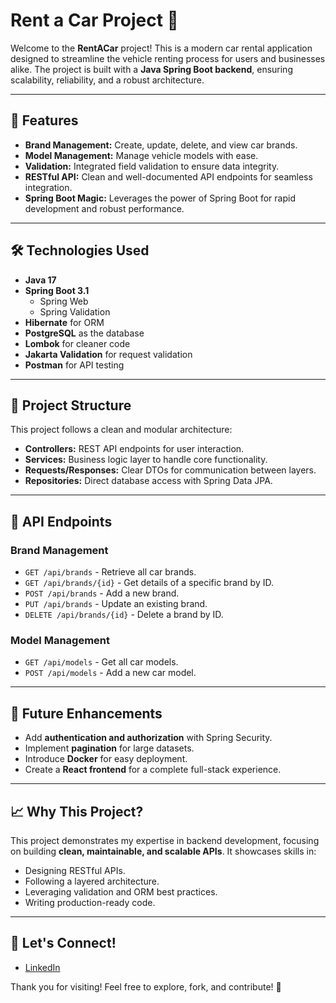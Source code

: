 # Rent a Car Project 🚗

Welcome to the **RentACar** project! This is a modern car rental application designed to streamline the vehicle renting process for users and businesses alike. The project is built with a **Java Spring Boot backend**, ensuring scalability, reliability, and a robust architecture.

---

## 🌟 Features

- **Brand Management:** Create, update, delete, and view car brands.
- **Model Management:** Manage vehicle models with ease.
- **Validation:** Integrated field validation to ensure data integrity.
- **RESTful API:** Clean and well-documented API endpoints for seamless integration.
- **Spring Boot Magic:** Leverages the power of Spring Boot for rapid development and robust performance.

---

## 🛠️ Technologies Used

- **Java 17**
- **Spring Boot 3.1**
  - Spring Web
  - Spring Validation
- **Hibernate** for ORM
- **PostgreSQL** as the database
- **Lombok** for cleaner code
- **Jakarta Validation** for request validation
- **Postman** for API testing

---

## 📂 Project Structure

This project follows a clean and modular architecture:

- **Controllers:** REST API endpoints for user interaction.
- **Services:** Business logic layer to handle core functionality.
- **Requests/Responses:** Clear DTOs for communication between layers.
- **Repositories:** Direct database access with Spring Data JPA.

---

## 🚀 API Endpoints

### Brand Management
- `GET /api/brands` - Retrieve all car brands.
- `GET /api/brands/{id}` - Get details of a specific brand by ID.
- `POST /api/brands` - Add a new brand.
- `PUT /api/brands` - Update an existing brand.
- `DELETE /api/brands/{id}` - Delete a brand by ID.

### Model Management
- `GET /api/models` - Get all car models.
- `POST /api/models` - Add a new car model.

---

## 🍃 Future Enhancements

- Add **authentication and authorization** with Spring Security.
- Implement **pagination** for large datasets.
- Introduce **Docker** for easy deployment.
- Create a **React frontend** for a complete full-stack experience.

---

## 📈 Why This Project?

This project demonstrates my expertise in backend development, focusing on building **clean, maintainable, and scalable APIs**. It showcases skills in:
- Designing RESTful APIs.
- Following a layered architecture.
- Leveraging validation and ORM best practices.
- Writing production-ready code.

---

## 🤝 Let's Connect!

- [LinkedIn](https://www.linkedin.com/in/zekademirli/)

Thank you for visiting! Feel free to explore, fork, and contribute! 🚀
